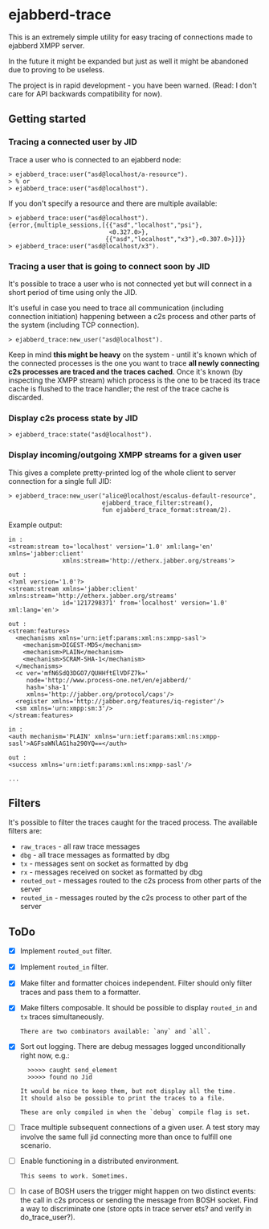 # ejabberd-trace

This is an extremely simple utility for easy tracing of connections made
to ejabberd XMPP server.

In the future it might be expanded but just as well it might be abandoned
due to proving to be useless.

The project is in rapid development - you have been warned.
(Read: I don't care for API backwards compatibility for now).

## Getting started

### Tracing a connected user by JID

Trace a user who is connected to an ejabberd node:

    > ejabberd_trace:user("asd@localhost/a-resource").
    > % or
    > ejabberd_trace:user("asd@localhost").

If you don't specify a resource and there are multiple available:

    > ejabberd_trace:user("asd@localhost").
    {error,{multiple_sessions,[{{"asd","localhost","psi"},
                                <0.327.0>},
                               {{"asd","localhost","x3"},<0.307.0>}]}}
    > ejabberd_trace:user("asd@localhost/x3").

### Tracing a user that is going to connect soon by JID

It's possible to trace a user who is not connected yet
but will connect in a short period of time using only the JID.

It's useful in case you need to trace all communication
(including connection initiation) happening between a c2s process
and other parts of the system (including TCP connection).

    > ejabberd_trace:new_user("asd@localhost").

Keep in mind **this might be heavy** on the system - until it's known which
of the connected processes is the one you want to trace **all newly connecting
c2s processes are traced and the traces cached**.
Once it's known (by inspecting the XMPP stream) which process is the one
to be traced its trace cache is flushed to the trace handler; the rest of
the trace cache is discarded.

### Display c2s process state by JID

    > ejabberd_trace:state("asd@localhost").

### Display incoming/outgoing XMPP streams for a given user

This gives a complete pretty-printed log of the whole client
to server connection for a single full JID:

    > ejabberd_trace:new_user("alice@localhost/escalus-default-resource",
                              ejabberd_trace_filter:stream(),
                              fun ejabberd_trace_format:stream/2).

Example output:

    in :
    <stream:stream to='localhost' version='1.0' xml:lang='en' xmlns='jabber:client'
                   xmlns:stream='http://etherx.jabber.org/streams'>

    out :
    <?xml version='1.0'?>
    <stream:stream xmlns='jabber:client' xmlns:stream='http://etherx.jabber.org/streams'
                   id='1217298371' from='localhost' version='1.0' xml:lang='en'>

    out :
    <stream:features>
      <mechanisms xmlns='urn:ietf:params:xml:ns:xmpp-sasl'>
        <mechanism>DIGEST-MD5</mechanism>
        <mechanism>PLAIN</mechanism>
        <mechanism>SCRAM-SHA-1</mechanism>
      </mechanisms>
      <c ver='mfN6SdQ3DGO7/QUHHftElVDFZ7k='
         node='http://www.process-one.net/en/ejabberd/'
         hash='sha-1'
         xmlns='http://jabber.org/protocol/caps'/>
      <register xmlns='http://jabber.org/features/iq-register'/>
      <sm xmlns='urn:xmpp:sm:3'/>
    </stream:features>

    in :
    <auth mechanism='PLAIN' xmlns='urn:ietf:params:xml:ns:xmpp-sasl'>AGFsaWNlAG1ha290YQ==</auth>

    out :
    <success xmlns='urn:ietf:params:xml:ns:xmpp-sasl'/>

    ...

## Filters

It's possible to filter the traces caught for the traced process.
The available filters are:

- `raw_traces` - all raw trace messages
- `dbg` - all trace messages as formatted by dbg
- `tx` - messages sent on socket as formatted by dbg
- `rx` - messages received on socket as formatted by dbg
- `routed_out` - messages routed to the c2s process from other parts
                 of the server
- `routed_in` - messages routed by the c2s process to other part of the
                server

## ToDo

- [x] Implement `routed_out` filter.

- [x] Implement `routed_in` filter.

- [x] Make filter and formatter choices independent.
      Filter should only filter traces and pass them to a formatter.

- [x] Make filters composable.
      It should be possible to display `routed_in` and `tx` traces
      simultaneously.

      There are two combinators available: `any` and `all`.

- [x] Sort out logging.
      There are debug messages logged unconditionally right now, e.g.:

        >>>>> caught send_element
        >>>>> found no Jid

      It would be nice to keep them, but not display all the time.
      It should also be possible to print the traces to a file.

      These are only compiled in when the `debug` compile flag is set.

- [ ] Trace multiple subsequent connections of a given user.
      A test story may involve the same full jid connecting more than
      once to fulfill one scenario.

- [ ] Enable functioning in a distributed environment.

      This seems to work. Sometimes.

- [ ] In case of BOSH users the trigger might happen on two distinct
      events: the call in c2s process or sending the message from BOSH
      socket. Find a way to discriminate one (store opts in trace server
      ets? and verify in do_trace_user?).
